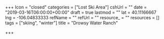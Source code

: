 +++
Icon = "closed"
categories = ["Lost Ski Area"]
cshUrl = ""
date = "2019-03-16T06:00:00+00:00"
draft = true
lastmod = ""
lat = 40.11166667
lng = -106.04833333
refName = ""
refUrl = ""
resource_ = ""
resources = []
tags = ["skiing", "winter"]
title = "Drowsy Water Ranch"

+++

